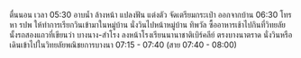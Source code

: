 ตื่นนอน เวลา 05:30
อาบน้ำ
ล้างหน้า แปลงฟัน
แต่งตัว
จัดเตรียมกระเป๋า
ออกจากบ้าน 06:30
โทรหา รปพ ให้ทำการเรียกวินเข้ามาในหมู่บ้าน
นั่งวินไปหน้าหมู่บ้าน ทิพวัล
ซื้ออาหารเช้าไปกินที่วิทยลัย
นั้งรถสองแถวที่เขียนว่า บางนาง-สำโรง
ลงหน้าโรงเรียนนานาชาติเบิร์คลีย์ ตรงบางนาตราด
นั่งวินหรือเดินเข้าไปในวิทยลัยพณิชยการบางนา 07:15 - 07:40 (สาย 07:40 - 08:00)
